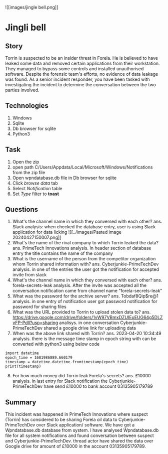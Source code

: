 
![[images/jingle bell.png]]
# Jingli bell

## Story
Torrin is suspected to be an insider threat in Forela. He is believed to have leaked some data and removed certain applications from their workstation. They managed to bypass some controls and installed unauthorised software. Despite the forensic team's efforts, no evidence of data leakage was found. As a senior incident responder, you have been tasked with investigating the incident to determine the conversation between the two parties involved.
## Technologies
1. Windows
2. Sqlite
3. Db browser for sqlite
4. Python3

## Task
1. Open the zip 
2. open path C/Users/Appdata/Local/Microsoft/Windows/Notifications from the zip file 
3. Open wpndatabase.db file in Db browser for sqlite
4. Click *browse data* tab
5. Select *Notification* table 
6. Set *Type* filter to **toast**
## Questions 
1. What's the channel name in which they conversed with each other?
	ans. Slack
	analysis: when checked the database entry, user is using Slack application for data licking 
	![[../images/Pasted image 20240427150007.png]]
2. What's the name of the rival company to which Torrin leaked the data?
	ans. PrimeTech Innovations
	analysis. In header section of database entry the title contains the name of the company
3. What is the username of the person from the competitor organization whom Torrin shared information with?
	ans. Cyberjunkie-PrimeTechDev
	analysis. in one of the entries the user got the notification for accepted invite from slack
4. What's the channel name in which they conversed with each other?
	ans. forela-secrets-leak
	analysis. After the invite was accepted all the conversation notification came from channel name "forela-secrets-leak"
5. What was the password for the archive server?
	ans. Tobdaf8Qip$re@1
	analysis. in one entry of notification user got password notification for password for sharing files
6. What was the URL provided to Torrin to upload stolen data to?
	ans. https://drive.google.com/drive/folders/1vW97VBmxDZUIEuEUG64g5DLZvFP-Pdll?usp=sharing
	analisys. in one conversation Cyberjunkie-PrimeTechDev shared a google drive link for uploading data
7. When was the above link shared with Torrin?
	ans. 2023-04-20 10:34:49
	analysis. there is the message time stamp in epoch string with can be converted with python3 using below code 
```python3
import datetime
epoch_time = 1681986889.660179
timestamp = datetime.datetime.fromtimestamp(epoch_time)
print(timestamp)
```
8. For how much money did Torrin leak Forela's secrets?
	ans. £10000
	analysis. in last entry for Slack notification the Cyberjunkie-PrimeTechDev have send £10000 to bank account 03135905179789

## Summary 
This incident was happened in PrimeTech Innovations where suspect (Torrin) has considered to be sharing Forela oil data to Cyberjunkie-PrimeTechDev over Slack application/ software. We have got a Wpndatabase.db database from system. I have analysed Wpndatabase.db file for all system notifications and found conversation between suspect and Cyberjunkie-PrimeTechDev.
thread actor have shared the data over Google drive for amount of £10000 in the account 03135905179789. 
